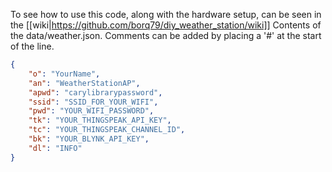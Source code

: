 To see how to use this code, along with the hardware setup, can be seen in the [[wiki|https://github.com/borq79/diy_weather_station/wiki]]
Contents of the data/weather.json. Comments can be added by placing a '#' at the start of the line.
```json
{
	"o": "YourName",
	"an": "WeatherStationAP",
	"apwd": "carylibrarypassword",
	"ssid": "SSID_FOR_YOUR_WIFI",
	"pwd": "YOUR_WIFI_PASSWORD",
	"tk": "YOUR_THINGSPEAK_API_KEY",
	"tc": "YOUR_THINGSPEAK_CHANNEL_ID",
	"bk": "YOUR_BLYNK_API_KEY",
	"dl": "INFO"
}
```
